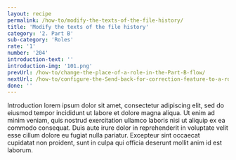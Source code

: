 ```yaml
---
layout: recipe
permalink: /how-to/modify-the-texts-of-the-file-history/
title: 'Modify the texts of the file history'
category: '2. Part B'
sub-category: 'Roles'
rate: '1'
number: '204'
introduction-text: ''
introduction-img: '101.png'
prevUrl: /how-to/change-the-place-of-a-role-in-the-Part-B-flow/
nextUrl: /how-to/configure-the-Send-back-for-correction-feature-to-a-role/
done: ''
---
```


Introduction lorem ipsum dolor sit amet, consectetur adipiscing elit, sed do eiusmod tempor incididunt ut labore et dolore magna aliqua. Ut enim ad minim veniam, quis nostrud exercitation ullamco laboris nisi ut aliquip ex ea commodo consequat. Duis aute irure dolor in reprehenderit in voluptate velit esse cillum dolore eu fugiat nulla pariatur. Excepteur sint occaecat cupidatat non proident, sunt in culpa qui officia deserunt mollit anim id est laborum.

